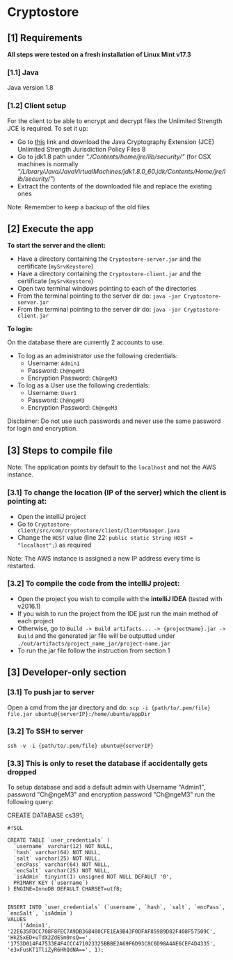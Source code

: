 # Cryptostore #
## [1] Requirements ##
**All steps were tested on a fresh installation of Linux Mint v17.3**

### [1.1] Java ###
Java version 1.8

### [1.2] Client setup ###
For the client to be able to encrypt and decrypt files the Unlimited Strength JCE is required. To set it up:

* Go to [this](http://www.oracle.com/technetwork/java/javase/downloads/jce8-download-2133166.html) link and download the Java Cryptography Extension (JCE) Unlimited Strength Jurisdiction Policy Files 8
* Go to jdk1.8 path under *"./Contents/home/jre/lib/security/"* (for OSX machines is normally *"/Library/Java/JavaVirtualMachines/jdk1.8.0_60.jdk/Contents/Home/jre/lib/security/"*)
* Extract the contents of the downloaded file and replace the existing ones 

Note: Remember to keep a backup of the old files

## [2] Execute the app ##
**To start the server and the client:**

* Have a directory containing the `Cryptostore-server.jar` and the certificate (`mySrvKeystore`)
* Have a directory containing the `Cryptostore-client.jar` and the certificate (`mySrvKeystore`)
* Open two terminal windows pointing to each of the directories
* From the terminal pointing to the server dir do: `java -jar Cryptostore-server.jar`
* From the terminal pointing to the server dir do: `java -jar Cryptostore-client.jar`

**To login:**

On the database there are currently 2 accounts to use.

* To log as an administrator use the following credentials:
	* Username: `Admin1`
	* Password: `Ch@ngeM3`
	* Encryption Password: `Ch@ngeM3`
* To log as a User use the following credentials:
	* Username: `User1`
	* Password: `Ch@ngeM3`
	* Encryption Password: `Ch@ngeM3`

Disclaimer: Do not use such passwords and never use the same password for login and encryption.


## [3] Steps to compile file ##
Note: The application points by default to the `localhost` and not the AWS instance.

### [3.1] To change the location (IP of the server) which the client is pointing at: ###

* Open the intelliJ project
* Go to `Cryptostore-client/src/com/cryptostore/client/ClientManager.java`
* Change the `HOST` value (line 22: `public static String HOST = "localhost";`) as required

Note: The AWS instance is assigned a new IP address every time is restarted.

### [3.2] To compile the code from the intelliJ project: ###

* Open the project you wish to compile with the **intelliJ IDEA** (tested with v2016.1)
* If you wish to run the project from the IDE just run the main method of each project
* Otherwise, go to `Build -> Build artifacts... -> {projectName}.jar -> Build` and the generated jar file will be outputted under `./out/artifacts/project_name_jar/project-name.jar`
* To run the jar file follow the instruction from section 1


## [3] Developer-only section ##

### [3.1] To push jar to server ###
Open a cmd from the jar directory and do:
`scp -i {path/to/.pem/file} file.jar ubuntu@{serverIP}:/home/ubuntu/appDir`

### [3.2] To SSH to server ###
`ssh -v -i {path/to/.pem/file} ubuntu@{serverIP}`

### [3.3] This is only to reset the database if accidentally gets dropped ###
To setup database and add a default admin with Username "Admin1", password "Ch@ngeM3" and encryption password "Ch@ngeM3" run the following query:

CREATE DATABASE cs391;


```
#!SQL

CREATE TABLE `user_credentials` (
  `username` varchar(12) NOT NULL,
  `hash` varchar(64) NOT NULL,
  `salt` varchar(25) NOT NULL,
  `encPass` varchar(64) NOT NULL,
  `encSalt` varchar(25) NOT NULL,
  `isAdmin` tinyint(1) unsigned NOT NULL DEFAULT '0',
  PRIMARY KEY (`username`)
) ENGINE=InnoDB DEFAULT CHARSET=utf8;


INSERT INTO `user_credentials` (`username`, `hash`, `salt`, `encPass`, `encSalt`, `isAdmin`)
VALUES
	('Admin1', '22E635FDCC708F8FEC7A9DB368480CFE1EA9B43F0DFAF85989D82F408F57509C', 'HkZSxED+uTdX2ZdESm9nsQ==', '1753D014F47533E4F4CCC471023325BBBE2A69F6D93C8C6D98A4AE6CEF4D4335', 'e3xFusKT1TliZyR6HhQdNA==', 1);
```